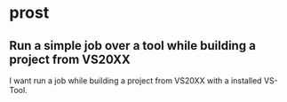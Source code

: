 # prost
## Run a simple job over a tool while building a project from VS20XX

I want run a job while building a project from VS20XX with a installed VS-Tool.
 
